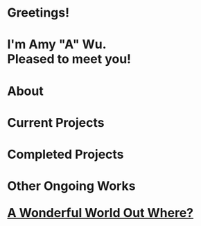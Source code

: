  <p align="center"> <h1> Greetings!
 <p align="center"> <h1>  I'm Amy "A" Wu. <br> Pleased to meet you! </p>
 <p align="center"> <h1> About </p>
 <p align="center"> <h1> Current Projects </p>
 <p align="center"> <h1> Completed Projects </p>
 <p align="center"> <h1> Other Ongoing Works </p>
<a href=""> A Wonderful World Out Where? </a>

